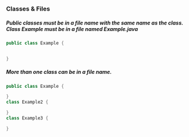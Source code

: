 ### Classes & Files

##### Public classes must be in a file name with the same name as the class. Class Example must be in a file named Example.java
```java
public class Example {


}
```
##### More than one class can be in a file name.
```java
public class Example {

}
class Example2 {

}
class Example3 {

}
